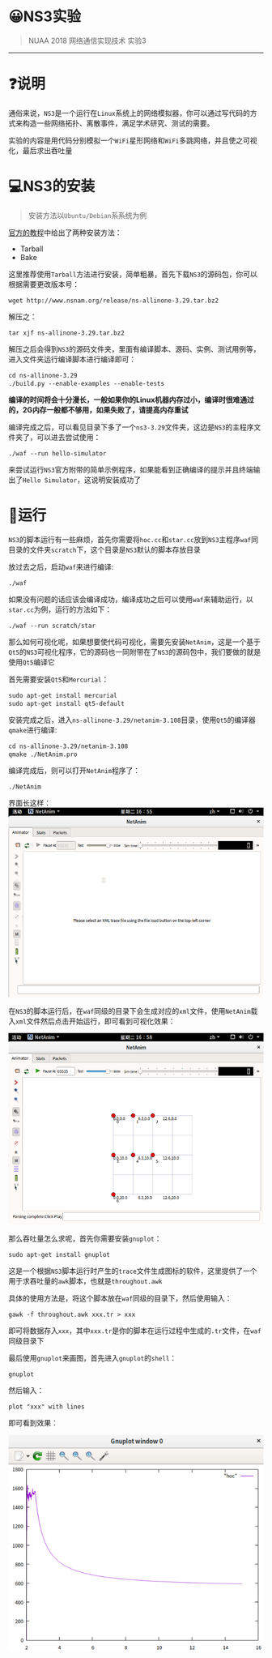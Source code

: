# 😀NS3实验
> NUAA 2018 网络通信实现技术 实验3
---

# ❓说明
通俗来说，`NS3`是一个运行在`Linux`系统上的网络模拟器，你可以通过写代码的方式来构造一些网络拓扑、离散事件，满足学术研究、测试的需要。

实验的内容是用代码分别模拟一个`WiFi`星形网络和`WiFi`多跳网络，并且使之可视化，最后求出吞吐量

# 💻NS3的安装
> 安装方法以`Ubuntu/Debian`系系统为例

[官方的教程](https://www.nsnam.org/docs/tutorial/html/getting-started.html#downloading-ns3)中给出了两种安装方法：
* Tarball
* Bake

这里推荐使用`Tarball`方法进行安装，简单粗暴，首先下载`NS3`的源码包，你可以根据需要更改版本号：
```
wget http://www.nsnam.org/release/ns-allinone-3.29.tar.bz2
```

解压之：
```
tar xjf ns-allinone-3.29.tar.bz2
```

解压之后会得到`NS3`的源码文件夹，里面有编译脚本、源码、实例、测试用例等，进入文件夹运行编译脚本进行编译即可：
```
cd ns-allinone-3.29
./build.py --enable-examples --enable-tests
```

**编译的时间将会十分漫长，一般如果你的Linux机器内存过小，编译时很难通过的，2G内存一般都不够用，如果失败了，请提高内存重试**

编译完成之后，可以看见目录下多了一个`ns3-3.29`文件夹，这边是`NS3`的主程序文件夹了，可以进去尝试使用：

```
./waf --run hello-simulator
```

来尝试运行`NS3`官方附带的简单示例程序，如果能看到正确编译的提示并且终端输出了`Hello Simulator`，这说明安装成功了

# 🏃运行
`NS3`的脚本运行有一些麻烦，首先你需要将`hoc.cc`和`star.cc`放到`NS3`主程序`waf`同目录的文件夹`scratch`下，这个目录是`NS3`默认的脚本存放目录

放过去之后，启动`waf`来进行编译:

```
./waf
```

如果没有问题的话应该会编译成功，编译成功之后可以使用`waf`来辅助运行，以`star.cc`为例，运行的方法如下：

```
./waf --run scratch/star
```

那么如何可视化呢，如果想要使代码可视化，需要先安装`NetAnim`，这是一个基于`Qt5`的`NS3`可视化程序，它的源码也一同附带在了`NS3`的源码包中，我们要做的就是使用`Qt5`编译它

首先需要安装`Qt5`和`Mercurial`：

```
sudo apt-get install mercurial
sudo apt-get install qt5-default
```

安装完成之后，进入`ns-allinone-3.29/netanim-3.108`目录，使用`Qt5`的编译器`qmake`进行编译:

```
cd ns-allinone-3.29/netanim-3.108
qmake ./NetAnim.pro
```

编译完成后，则可以打开`NetAnim`程序了：

```
./NetAnim
```

界面长这样：
![NetAnimUI](./document/NetAnimUI.png)

在`NS3`的脚本运行后，在`waf`同级的目录下会生成对应的`xml`文件，使用`NetAnim`载入`xml`文件然后点击开始运行，即可看到可视化效果：

![NetAnimRun](./document/NetAnimRun.png)

那么吞吐量怎么求呢，首先你需要安装`gnuplot`：

```
sudo apt-get install gnuplot
```

这是一个根据`NS3`脚本运行时产生的`trace`文件生成图标的软件，这里提供了一个用于求吞吐量的`awk`脚本，也就是`throughout.awk`

具体的使用方法是，将这个脚本放在`waf`同级的目录下，然后使用输入：

```
gawk -f throughout.awk xxx.tr > xxx
```

即可将数据存入`xxx`，其中`xxx.tr`是你的脚本在运行过程中生成的`.tr`文件，在`waf`同级目录下

最后使用`gnuplot`来画图，首先进入`gnuplot`的`shell`：

```
gnuplot
```

然后输入：

```
plot "xxx" with lines
```

即可看到效果：

![Plot](./document/Plot.jpg)
